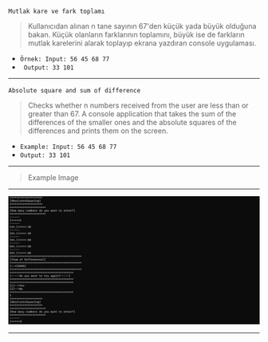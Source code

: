 `Mutlak kare ve fark toplamı`

>Kullanıcıdan alınan n tane sayının 67'den küçük yada büyük olduğuna bakan. Küçük olanların farklarının toplamını, büyük ise de farkların mutlak karelerini alarak toplayıp ekrana yazdıran console uygulaması.
* `Örnek: Input: 56 45 68 77`
* ` Output: 33 101`
***
`Absolute square and sum of difference`

>Checks whether n numbers received from the user are less than or greater than 67. A console application that takes the sum of the differences of the smaller ones and the absolute squares of the differences and prints them on the screen.
* `Example: Input: 56 45 68 77`
* `Output: 33 101`
***
>Example Image
***
![AbsoluteSquaring](AbsoluteSquaring.png)
***